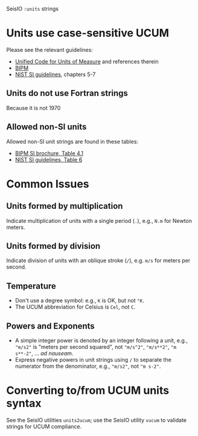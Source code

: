 SeisIO `:units` strings

# Units use case-sensitive UCUM
Please see the relevant guidelines:
* [Unified Code for Units of Measure](https://en.wikipedia.org/wiki/Unified_Code_for_Units_of_Measure) and references therein
* [BIPM](https://www.bipm.org/utils/common/pdf/si-brochure/SI-Brochure-9.pdf)
* [NIST SI guidelines](https://www.nist.gov/pml/special-publication-811/nist-guide-si-chapter-6-rules-and-style-conventions-printing-and-using), chapters 5-7

## Units do not use Fortran strings
Because it is not 1970

## Allowed non-SI units
Allowed non-SI unit strings are found in these tables:
* [BIPM SI brochure, Table 4.1](https://www.bipm.org/utils/common/pdf/si-brochure/SI-Brochure-9.pdf)
* [NIST SI guidelines, Table 6](https://www.nist.gov/pml/special-publication-811/nist-guide-si-chapter-5-units-outside-si)

# Common Issues

## Units formed by multiplication
Indicate multiplication of units with a single period (`.`), e.g., `N.m` for Newton meters.

## Units formed by division
Indicate division of units with an oblique stroke (`/`), e.g. `m/s` for meters per second.

## Temperature
* Don't use a degree symbol: e.g., `K` is OK, but not `°K`.
* The UCUM abbreviation for Celsius is `Cel`, not `C`.

## Powers and Exponents
* A simple integer power is denoted by an integer following a unit, e.g., `"m/s2"` is "meters per second squared", not `"m/s^2"`, `"m/s**2"`, `"m s**-2"`, ... *ad nauseam*.
* Express negative powers in unit strings using `/` to separate the numerator from the denominator, e.g., `"m/s2"`, not `"m s-2"`.

# Converting to/from UCUM units syntax
See the SeisIO utilities `units2ucum`; use the SeisIO utility `vucum` to validate strings for UCUM compliance.

